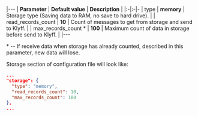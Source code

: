 |---
| **Parameter**            | **Default value**                            | **Description**                                                |
|:-|:-|-
| type                     | **memory**                                   | Storage type (Saving data to RAM, no save to hard drive).      |
| read_records_count       | **10**                                       | Count of messages to get from storage and send to Klyff. |
| max_records_count *      | **100**                                      | Maximum count of data in storage before send to Klyff.   |
|---


\* -- If receive data when storage has already counted, described in this parameter, new data will lose.

Storage section of configuration file will look like:

```json
...
"storage": {
  "type": "memory",
  "read_records_count": 10,
  "max_records_count": 100
},
...
```